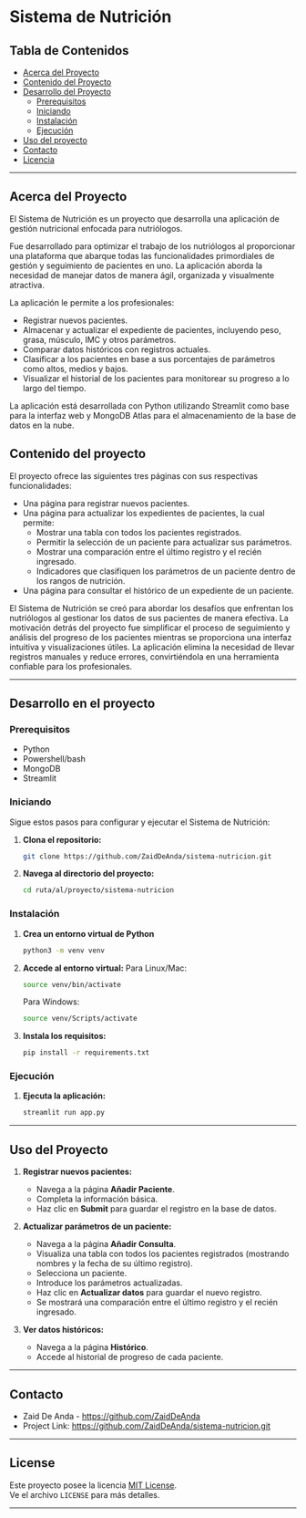 # Sistema de Nutrición

## Tabla de Contenidos

- [Acerca del Proyecto](#acerca-del-proyecto)
- [Contenido del Proyecto](#contenido-del-proyecto)
- [Desarrollo del Proyecto](#desarrollo-del-proyecto)
  - [Prerequisitos](#prerequisitos)
  - [Iniciando](#iniciando) 
  - [Instalación](#instalación)   
  - [Ejecución](#ejecución)  
- [Uso del proyecto](#uso-del-proyecto)
- [Contacto](#contacto)
- [Licencia](#licencia)

---

## Acerca del Proyecto

El Sistema de Nutrición es un proyecto que desarrolla una aplicación de gestión nutricional enfocada para nutriólogos. 

Fue desarrollado para optimizar el trabajo de los nutriólogos al proporcionar una plataforma que abarque todas las funcionalidades primordiales de gestión y seguimiento de pacientes en uno. La aplicación aborda la necesidad de manejar datos de manera ágil, organizada y visualmente atractiva.

La aplicación le permite a los profesionales:

- Registrar nuevos pacientes.
- Almacenar y actualizar el expediente de pacientes, incluyendo peso, grasa, músculo, IMC y otros parámetros.
- Comparar datos históricos con registros actuales.
- Clasificar a los pacientes en base a sus porcentajes de parámetros como altos, medios y bajos.
- Visualizar el historial de los pacientes para monitorear su progreso a lo largo del tiempo.

La aplicación está desarrollada con Python utilizando Streamlit como base para la interfaz web y MongoDB Atlas para el almacenamiento de la base de datos en la nube.

## Contenido del proyecto

El proyecto ofrece las siguientes tres páginas con sus respectivas funcionalidades:
- Una página para registrar nuevos pacientes.
- Una página para actualizar los expedientes de pacientes, la cual permite:
  - Mostrar una tabla con todos los pacientes registrados.
  - Permitir la selección de un paciente para actualizar sus parámetros.
  - Mostrar una comparación entre el último registro y el recién ingresado.
  - Indicadores que clasifiquen los parámetros de un paciente dentro de los rangos de nutrición.
- Una página para consultar el histórico de un expediente de un paciente.

El Sistema de Nutrición se creó para abordar los desafíos que enfrentan los nutriólogos al gestionar los datos de sus pacientes de manera efectiva. La motivación detrás del proyecto fue simplificar el proceso de seguimiento y análisis del progreso de los pacientes mientras se proporciona una interfaz intuitiva y visualizaciones útiles. La aplicación elimina la necesidad de llevar registros manuales y reduce errores, convirtiéndola en una herramienta confiable para los profesionales.

---

## Desarrollo en el proyecto

### Prerequisitos

 - Python
 - Powershell/bash
 - MongoDB
 - Streamlit

### Iniciando

Sigue estos pasos para configurar y ejecutar el Sistema de Nutrición:

1. **Clona el repositorio:**
   ```bash
   git clone https://github.com/ZaidDeAnda/sistema-nutricion.git
   ```

2. **Navega al directorio del proyecto:**
   ```bash
   cd ruta/al/proyecto/sistema-nutricion
   ```

### Instalación

1. **Crea un entorno virtual de Python**
   ```bash
   python3 -m venv venv
   ```

2. **Accede al entorno virtual:**
   Para Linux/Mac:
   ```bash
   source venv/bin/activate
   ```
   Para Windows:
   ```bash
   source venv/Scripts/activate
   ```

3. **Instala los requisitos:**
     ```bash
   pip install -r requirements.txt
   ```

### Ejecución

1. **Ejecuta la aplicación:**
   ```bash
   streamlit run app.py
   ```

---

## Uso del Proyecto

1. **Registrar nuevos pacientes:**
   - Navega a la página **Añadir Paciente**.
   - Completa la información básica.
   - Haz clic en **Submit** para guardar el registro en la base de datos.

2. **Actualizar parámetros de un paciente:**
   - Navega a la página **Añadir Consulta**.
   - Visualiza una tabla con todos los pacientes registrados (mostrando nombres y la fecha de su último registro).
   - Selecciona un paciente.
   - Introduce los parámetros actualizadas.
   - Haz clic en **Actualizar datos** para guardar el nuevo registro.
   - Se mostrará una comparación entre el último registro y el recién ingresado.

3. **Ver datos históricos:**
   - Navega a la página **Histórico**.
   - Accede al historial de progreso de cada paciente.

---

## Contacto

- Zaid De Anda - https://github.com/ZaidDeAnda
- Project Link: https://github.com/ZaidDeAnda/sistema-nutricion.git

---

## License

Este proyecto posee la licencia [MIT License](LICENSE).  
Ve el archivo `LICENSE` para más detalles.

---